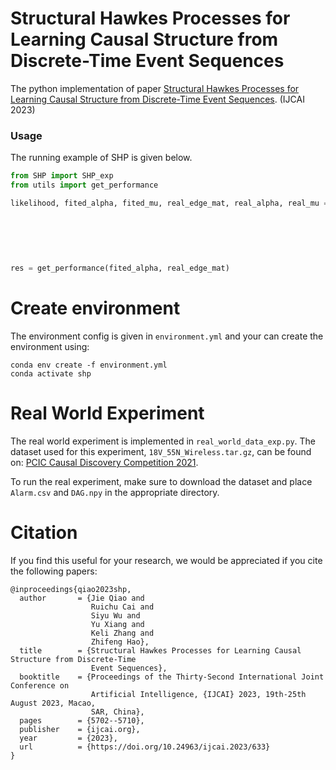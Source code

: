 # Structural Hawkes Processes for Learning Causal Structure from Discrete-Time Event Sequences
The python implementation of paper [Structural Hawkes Processes for Learning Causal Structure from Discrete-Time Event Sequences](https://arxiv.org/abs/2305.05986). (IJCAI 2023)

### Usage
The running example of SHP is given below.

```python
from SHP import SHP_exp
from utils import get_performance

likelihood, fited_alpha, fited_mu, real_edge_mat, real_alpha, real_mu = SHP_exp(n=20, sample_size=20000,
                                                                                out_degree_rate=1.5,
                                                                                mu_range_str="0.00005,0.0001",
                                                                                alpha_range_str="0.5,0.7",
                                                                                decay=5, model_decay=0.35, seed=0,
                                                                                time_interval=5, penalty='BIC',
                                                                                hill_climb=True, reg=0.85)
res = get_performance(fited_alpha, real_edge_mat)
```

# Create environment

The environment config is given in `environment.yml` and your can create the environment using:

```shell
conda env create -f environment.yml
conda activate shp
```

# Real World Experiment

The real world experiment is implemented in `real_world_data_exp.py`. The dataset used for this experiment, `18V_55N_Wireless.tar.gz`, can be found on: [PCIC Causal Discovery Competition 2021](https://competition.huaweicloud.com/information/1000041487/dataset).

To run the real experiment, make sure to download the dataset and place `Alarm.csv` and `DAG.npy` in the appropriate directory. 

# Citation

If you find this useful for your research, we would be appreciated if you cite the following papers:

```
@inproceedings{qiao2023shp,
  author       = {Jie Qiao and
                  Ruichu Cai and
                  Siyu Wu and
                  Yu Xiang and
                  Keli Zhang and
                  Zhifeng Hao},
  title        = {Structural Hawkes Processes for Learning Causal Structure from Discrete-Time
                  Event Sequences},
  booktitle    = {Proceedings of the Thirty-Second International Joint Conference on
                  Artificial Intelligence, {IJCAI} 2023, 19th-25th August 2023, Macao,
                  SAR, China},
  pages        = {5702--5710},
  publisher    = {ijcai.org},
  year         = {2023},
  url          = {https://doi.org/10.24963/ijcai.2023/633}
}
```







